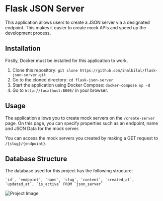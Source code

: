 # Flask JSON Server
This application allows users to create a JSON server via a designated endpoint. This makes it easier to create mock APIs and speed up the development process.

## Installation
Firstly, Docker must be installed for this application to work.

1. Clone this repository: `git clone https://github.com/inalbilal/flask-json-server.git`
2. Go to the cloned directory: `cd flask-json-server`
3. Start the application using Docker Compose: `docker-compose up -d`
4. Go to `http://localhost:8000/` in your browser.

## Usage
The application allows you to create mock servers on the `/create-server` page. On this page, you can specify properties such as an endpoint, name and JSON Data for the mock server.

You can access the mock servers you created by making a GET request to `/{slug}/{endpoint}`.

## Database Structure

The database used for this project has the following structure:

```
`id`, `endpoint`, `name`, `slug`, `content`, `created_at`, `updated_at`, `is_active` FROM `json_server`
```
![Project Image](https://user-images.githubusercontent.com/105794722/224847806-32208d96-b1da-4351-a4bf-864c2a8bdf4f.png)
